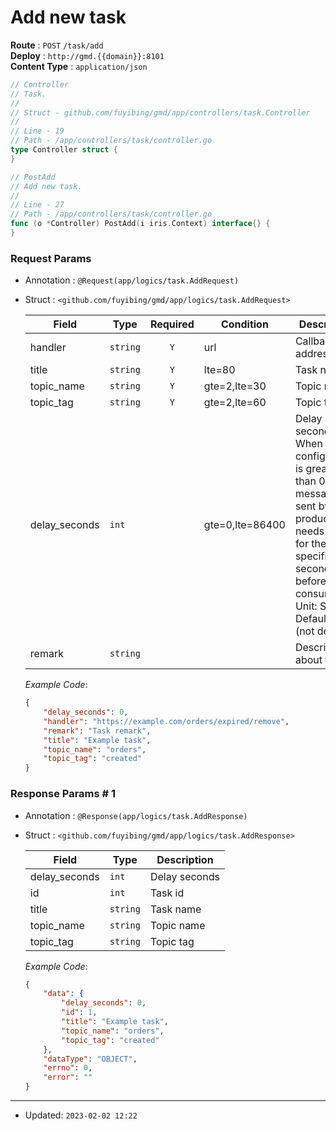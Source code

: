 # Add new task

**Route** : `POST` `/task/add`<br />
**Deploy** : `http://gmd.{{domain}}:8101`<br />
**Content Type** : `application/json`

```go
// Controller
// Task.
//
// Struct - github.com/fuyibing/gmd/app/controllers/task.Controller
//
// Line - 19
// Path - /app/controllers/task/controller.go
type Controller struct {
}
```

```go
// PostAdd
// Add new task.
//
// Line - 27
// Path - /app/controllers/task/controller.go
func (o *Controller) PostAdd(i iris.Context) interface{} {
}
```

### Request Params

* Annotation : `@Request(app/logics/task.AddRequest)`
* Struct : `<github.com/fuyibing/gmd/app/logics/task.AddRequest>`

  | Field | Type | Required | Condition | Description | Example |
  | ---- | ---- | :----: | ---- | ---- | ---- |
  | handler | `string` | `Y` | url | Callback address | https://example.com/orders/expired/remove |
  | title | `string` | `Y` | lte=80 | Task name | Example task |
  | topic_name | `string` | `Y` | gte=2,lte=30 | Topic name | orders |
  | topic_tag | `string` | `Y` | gte=2,lte=60 | Topic tag | created |
  | delay_seconds | `int` |   | gte=0,lte=86400 | Delay seconds, When this configuration is greater than 0, the message sent by the producer needs to wait for the specified seconds before consumption. <br />Unit: Second.<br />Default: 0 (not delay) | 0 |
  | remark | `string` |   |  | Description about task | Task remark |

  *Example Code*: 

  ```json
  {
      "delay_seconds": 0,
      "handler": "https://example.com/orders/expired/remove",
      "remark": "Task remark",
      "title": "Example task",
      "topic_name": "orders",
      "topic_tag": "created"
  }
  ```

### Response Params # 1

* Annotation : `@Response(app/logics/task.AddResponse)`
* Struct : `<github.com/fuyibing/gmd/app/logics/task.AddResponse>`

  | Field | Type | Description |
  | ---- | ---- | ---- |
  | delay_seconds | `int` | Delay seconds |
  | id | `int` | Task id |
  | title | `string` | Task name |
  | topic_name | `string` | Topic name |
  | topic_tag | `string` | Topic tag |

  *Example Code*: 

  ```json
  {
      "data": {
          "delay_seconds": 0,
          "id": 1,
          "title": "Example task",
          "topic_name": "orders",
          "topic_tag": "created"
      },
      "dataType": "OBJECT",
      "errno": 0,
      "error": ""
  }
  ```

----

* Updated: `2023-02-02 12:22`